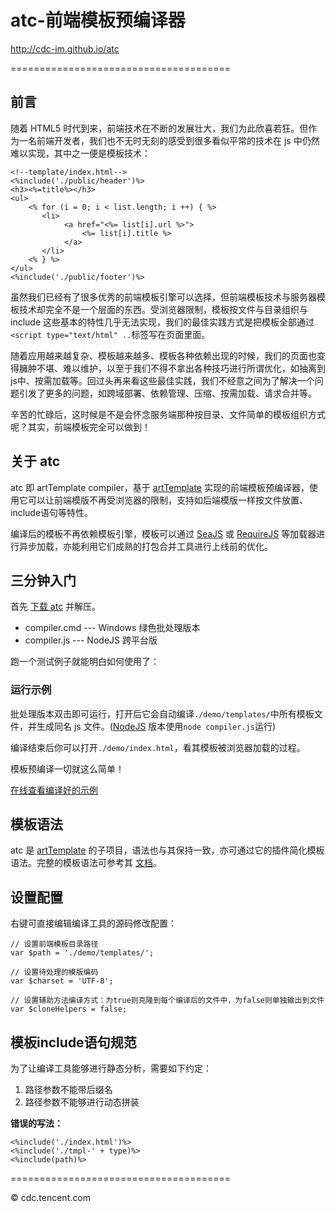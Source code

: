 #	atc-前端模板预编译器

<http://cdc-im.github.io/atc>

======================================

##	前言

随着 HTML5 时代到来，前端技术在不断的发展壮大，我们为此欣喜若狂。但作为一名前端开发者，我们也不无时无刻的感受到很多看似平常的技术在 js 中仍然难以实现，其中之一便是模板技术：

	<!--template/index.html-->
	<%include('./public/header')%>
	<h3><%=title%></h3>
	<ul>
	    <% for (i = 0; i < list.length; i ++) { %>
	       <li>
	        	<a href="<%= list[i].url %>">
	        		<%= list[i].title %>
	        	</a>
	       </li>
	    <% } %>
	</ul>
	<%include('./public/footer')%>
	
虽然我们已经有了很多优秀的前端模板引擎可以选择，但前端模板技术与服务器模板技术却完全不是一个层面的东西。受浏览器限制，模板按文件与目录组织与 include 这些基本的特性几乎无法实现，我们的最佳实践方式是把模板全部通过``<script type="text/html" ..``标签写在页面里面。
	
随着应用越来越复杂、模板越来越多、模板各种依赖出现的时候，我们的页面也变得臃肿不堪、难以维护，以至于我们不得不拿出各种技巧进行所谓优化，如抽离到js中、按需加载等。回过头再来看这些最佳实践，我们不经意之间为了解决一个问题引发了更多的问题，如跨域部署、依赖管理、压缩、按需加载、请求合并等。

辛苦的忙碌后，这时候是不是会怀念服务端那种按目录、文件简单的模板组织方式呢？其实，前端模板完全可以做到！

##	关于 atc

atc 即 artTemplate compiler，基于 [artTemplate](https://github.com/aui/artTemplate) 实现的前端模板预编译器，使用它可以让前端模版不再受浏览器的限制，支持如后端模版一样按文件放置、include语句等特性。

编译后的模板不再依赖模板引擎，模板可以通过 [SeaJS](http://seajs.org) 或 [RequireJS](http://requirejs.org) 等加载器进行异步加载，亦能利用它们成熟的打包合并工具进行上线前的优化。

##	三分钟入门

首先 [下载 atc](https://github.com/aui/atc/archive/master.zip) 并解压。

*	compiler.cmd --- Windows 绿色批处理版本
*	compiler.js	--- NodeJS 跨平台版

跑一个测试例子就能明白如何使用了：

###	运行示例

批处理版本双击即可运行，打开后它会自动编译``./demo/templates/``中所有模板文件，并生成同名 js 文件。([NodeJS](http://nodejs.org) 版本使用``node compiler.js``运行)

编译结束后你可以打开``./demo/index.html``，看其模板被浏览器加载的过程。

模板预编译一切就这么简单！

[在线查看编译好的示例](http://cdc-im.github.io/atc/demo/)

##	模板语法

atc 是 [artTemplate](https://github.com/aui/artTemplate) 的子项目，语法也与其保持一致，亦可通过它的插件简化模板语法。完整的模板语法可参考其 [文档](https://github.com/aui/artTemplate)。

##	设置配置

右键可直接编辑编译工具的源码修改配置：

	// 设置前端模板目录路径
	var $path = './demo/templates/';

	// 设置待处理的模版编码
	var $charset = 'UTF-8';

	// 设置辅助方法编译方式：为true则克隆到每个编译后的文件中，为false则单独输出到文件
	var $cloneHelpers = false;
	
	
##	模板include语句规范

为了让编译工具能够进行静态分析，需要如下约定：

1.	路径参数不能带后缀名
2.	路径参数不能够进行动态拼装

**错误的写法：**

	<%include('./index.html')%>	
	<%include('./tmpl-' + type)%>
	<%include(path)%>

======================================


© cdc.tencent.com

